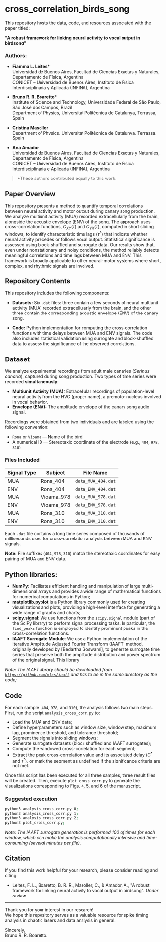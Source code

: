 # cross_correlation_birds_song

This repository hosts the data, code, and resources associated with the paper titled:

**"A robust framework for linking neural activity to vocal output in birdsong"**

### Authors:
- **Fiamma L. Leites***  
  Universidad de Buenos Aires, Facultad de Ciencias Exactas y Naturales, Departamento de Física, Argentina  
  CONICET – Universidad de Buenos Aires, Instituto de Física Interdisciplinaria y Aplicada (INFINA), Argentina  

- **Bruno R. R. Boaretto***  
  Institute of Science and Technology, Universidade Federal de São Paulo, São José dos Campos, Brazil  
  Department of Physics, Universitat Politècnica de Catalunya, Terrassa, Spain  

- **Cristina Masoller**  
  Department of Physics, Universitat Politècnica de Catalunya, Terrassa, Spain  

- **Ana Amador**  
  Universidad de Buenos Aires, Facultad de Ciencias Exactas y Naturales, Departamento de Física, Argentina  
  CONICET – Universidad de Buenos Aires, Instituto de Física Interdisciplinaria e Aplicada (INFINA), Argentina  

> *These authors contributed equally to this work.
<!-- a normal html comment //XXXXX INCLUDE THE INFORMATION OF THE PAPER HERE.... DOI EDICTOS PICKS BLA BLA BAL FOCUS ISSUE '  <code>DOI: 10.1063/5.0193967</code>

 -->
<!--Volume #:	34-->
<!--Issue #:	4-->
<!--Issue:	2024-04-30-->
 
## Paper Overview

This repository presents a method to quantify temporal correlations between neural activity and motor output during canary song production. We analyze multiunit activity (MUA) recorded extracellularly from the brain, alongside the acoustic envelope (ENV) of the song. The approach uses cross-correlation functions, $C_{XY}(\tau)$ and $C_{YX}(\tau)$, computed in short sliding windows, to identify characteristic time lags ($\tau^*$) that indicate whether neural activity precedes or follows vocal output. Statistical significance is assessed using block-shuffled and surrogate data. Our results show that, even under nonstationary and noisy conditions, the method reliably detects meaningful correlations and time lags between MUA and ENV. This framework is broadly applicable to other neural-motor systems where short, complex, and rhythmic signals are involved.

## Repository Contents

This repository includes the following components:

- **Datasets:** Six `.dat` files: three contain a few seconds of neural multiunit activity (MUA) recorded extracellularly from the brain, and the other three contain the corresponding acoustic envelope (ENV) of the canary song.

- **Code:** Python implementation for computing the cross-correlation functions with time delays between MUA and ENV signals. The code also includes statistical validation using surrogate and block-shuffled data to assess the significance of the observed correlations.
   
## Dataset

We analyze experimental recordings from adult male canaries (*Serinus canaria*), captured during song production. Two types of time series were recorded **simultaneously**:

- **Multiunit Activity (MUA):** Extracellular recordings of population-level neural activity from the HVC (proper name), a premotor nucleus involved in vocal behavior.
- **Envelope (ENV):** The amplitude envelope of the canary song audio signal.

Recordings were obtained from two individuals and are labeled using the following convention:

- `Rona` or `Vioama` — Name of the bird
- A numerical ID — Stereotaxic coordinate of the electrode (e.g., `404`, `978`, `310`)

### Files Included

| Signal Type | Subject | File Name              |
|-------------|---------|------------------------|
| MUA         | Rona\_404   | `data_MUA_404.dat`      |
| ENV         | Rona\_404   | `data_ENV_404.dat`      |
| MUA         | Vioama\_978 | `data_MUA_978.dat`      |
| ENV         | Vioama\_978 | `data_ENV_978.dat`      |
| MUA         | Rona\_310   | `data_MUA_310.dat`      |
| ENV         | Rona\_310   | `data_ENV_310.dat`      |

Each `.dat` file contains a long time series composed of thousands of milliseconds used for cross-correlation analysis between MUA and ENV signals.

**Note:** File suffixes (`404`, `978`, `310`) match the stereotaxic coordinates for easy pairing of MUA and ENV data.

## Python libraries:

- **NumPy**: Facilitates efficient handling and manipulation of large multi-dimensional arrays and provides a wide range of mathematical functions for numerical computations in Python;
- **matplotlib.pyplot** is a Python library commonly used for creating visualizations and plots, providing a high-level interface for generating a wide range of graphs and charts;
- **scipy.signal**: We use functions from the `scipy.signal` module (part of the SciPy library) to perform signal processing tasks. In particular, the `find_peaks` function is employed to identify prominent peaks in the cross-correlation functions.
- **IAAFT Surrogate Module**: We use a Python implementation of the Iterative Amplitude Adjusted Fourier Transform (IAAFT) method, originally developed by [Bedartha Goswami], to generate surrogate time series that preserve both the amplitude distribution and power spectrum of the original signal. This library
  
*Note: The IAAFT library should be downloaded from <code>https://github.com/mlcs/iaaft</code> and has to be in the same directory as the code;*

## Code

For each sample (`404`, `978`, and `310`), the analysis follows two main steps. First, run the script <code>analysis_cross_corr.py</code> to:

- Load the MUA and ENV data;
- Define hyperparameters such as window size, window step, maximum lag, prominence threshold, and tolerance threshold;
- Segment the signals into sliding windows;
- Generate surrogate datasets (block shuffled and IAAFT surrogates);
- Compute the windowed cross-correlation for each segment;
- Extract the peak cross-correlation value and its associated delay ($C^*$ and $τ^*$), or mark the segment as undefined if the significance criteria are not met.

Once this script has been executed for all three samples, three result files will be created. Then, execute <code>plot_cross_corr.py</code> to generate the visualizations corresponding to Figs. 4, 5, and 6 of the manuscript.

### Suggested execution

```bash
python3 analysis_cross_corr.py 0;
python3 analysis_cross_corr.py 1;
python3 analysis_cross_corr.py 2;
python3 plot_cross_corr.py;
```
*Note: The IAAFT surrogate generation is performed 100 of times for each window, which can make the analysis computationally intensive and time-consuming (several minutes per file).*

## Citation

If you find this work helpful for your research, please consider reading and citing:

- Leites, F. L., Boaretto, B. R. R., Masoller, C., & Amador, A., "A robust framework for linking neural activity to vocal output in birdsong". *Under review*.



--------------------------------------------------------------------------------------

Thank you for your interest in our research! </br>
We hope this repository serves as a valuable resource for spike timing analysis in chaotic lasers and data analysis in general.</br>

Sincerely,</br>
Bruno R. R. Boaretto.



